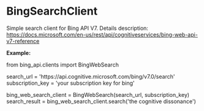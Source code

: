 # BingSearchClient
Simple search client for Bing API V7. Details description: <br/>
https://docs.microsoft.com/en-us/rest/api/cognitiveservices/bing-web-api-v7-reference

**Example:**
<p>from bing_api.clients import BingWebSearch</p>

<p>search_url = 'https://api.cognitive.microsoft.com/bing/v7.0/search'<br/>
subscription_key = 'your subscription key for bing'</p>

<p>bing_web_search_client = BingWebSearch(search_url, subscription_key)<br/>
search_result = bing_web_search_client.search('the cognitive dissonance')</p>
